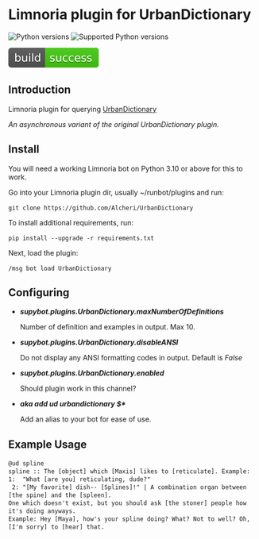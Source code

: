 # Limnoria plugin for UrbanDictionary

![Python versions](https://img.shields.io/badge/Python-version-blue) ![Supported Python versions](https://img.shields.io/badge/3.10%2C%203.11%2C%203.12%2C%203.13-blue.svg)

![Build Status](./local/status.svg)

## Introduction

Limnoria plugin for querying [UrbanDictionary](http://www.urbandictionary.com)

_An asynchronous variant of the original UrbanDictionary plugin._

## Install

You will need a working Limnoria bot on Python 3.10 or above for this to work.

Go into your Limnoria plugin dir, usually ~/runbot/plugins and run:

```plaintext
git clone https://github.com/Alcheri/UrbanDictionary

```

To install additional requirements, run:

```plaintext
pip install --upgrade -r requirements.txt 
```

Next, load the plugin:

```plaintext
/msg bot load UrbanDictionary
```

## Configuring

* **_supybot.plugins.UrbanDictionary.maxNumberOfDefinitions_**

    Number of definition and examples in output. Max 10.

* **_supybot.plugins.UrbanDictionary.disableANSI_**

    Do not display any ANSI formatting codes in output. Default is _False_

* **_supybot.plugins.UrbanDictionary.enabled_**

    Should plugin work in this channel?

* **_aka add ud urbandictionary $*_**

    Add an alias to your bot for ease of use.

## Example Usage

```plaintext
@ud spline
spline :: The [object] which [Maxis] likes to [reticulate]. Example: 1:  "What [are you] reticulating, dude?"
 2: "[My favorite] dish-- [Splines]!" | A combination organ between [the spine] and the [spleen].
One which doesn't exist, but you should ask [the stoner] people how it's doing anyways.
Example: Hey [Maya], how's your spline doing? What? Not to well? Oh, [I'm sorry] to [hear] that.
```
